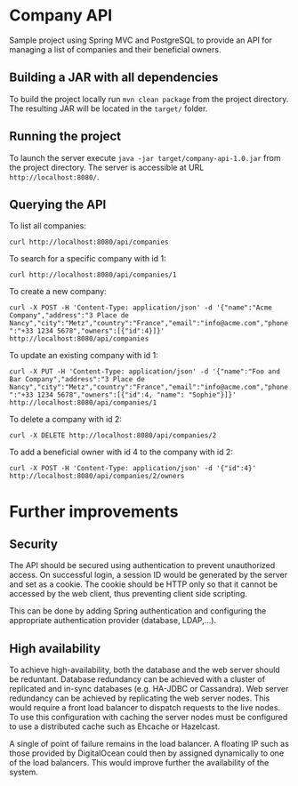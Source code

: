 # Company API

Sample project using Spring MVC and PostgreSQL to provide an API for managing a list of companies and their beneficial owners.

## Building a JAR with all dependencies

To build the project locally run `mvn clean package` from the project directory. The resulting JAR will be located in the `target/` folder.

## Running the project

To launch the server execute `java -jar target/company-api-1.0.jar` from the project directory. The server is accessible at URL `http://localhost:8080/`.

## Querying the API

To list all companies:

`curl http://localhost:8080/api/companies`

To search for a specific company with id 1:

`curl http://localhost:8080/api/companies/1`

To create a new company:

`curl -X POST -H 'Content-Type: application/json' -d '{"name":"Acme Company","address":"3 Place de Nancy","city":"Metz","country":"France","email":"info@acme.com","phone":"+33 1234 5678","owners":[{"id":4}]}' http://localhost:8080/api/companies`

To update an existing company with id 1:

`curl -X PUT -H 'Content-Type: application/json' -d '{"name":"Foo and Bar Company","address":"3 Place de Nancy","city":"Metz","country":"France","email":"info@acme.com","phone":"+33 1234 5678","owners":[{"id":4, "name": "Sophie"}]}' http://localhost:8080/api/companies/1`

To delete a company with id 2:

`curl -X DELETE http://localhost:8080/api/companies/2`

To add a beneficial owner with id 4 to the company with id 2:

`curl -X POST -H 'Content-Type: application/json' -d '{"id":4}' http://localhost:8080/api/companies/2/owners`

# Further improvements

## Security

The API should be secured using authentication to prevent unauthorized access. On successful login, a session ID would be generated by the server and set as a cookie. The cookie should be HTTP only so that it cannot be accessed by the web client, thus preventing client side scripting.

This can be done by adding Spring authentication and configuring the appropriate authentication provider (database, LDAP,...).

## High availability

To achieve high-availability, both the database and the web server should be reduntant. Database redundancy can be achieved with a cluster of replicated and in-sync databases (e.g. HA-JDBC or Cassandra). Web server redundancy can be achieved by replicating the web server nodes. This would require a front load balancer to dispatch requests to the live nodes. To use this configuration with caching the server nodes must be configured to use a distributed cache such as Ehcache or Hazelcast.

A single of point of failure remains in the load balancer. A floating IP such as those provided by DigitalOcean could then by assigned dynamically to one of the load balancers. This would improve further the availability of the system.
